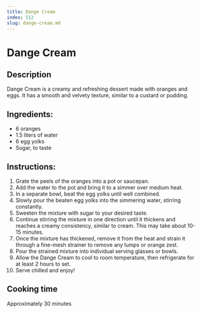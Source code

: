 ```yaml
---
title: Dange Cream
index: 512
slug: dange-cream.md
---
```


# Dange Cream

## Description
Dange Cream is a creamy and refreshing dessert made with oranges and eggs. It has a smooth and velvety texture, similar to a custard or pudding.

## Ingredients:
- 6 oranges
- 1.5 liters of water
- 6 egg yolks
- Sugar, to taste

## Instructions:
1. Grate the peels of the oranges into a pot or saucepan.
2. Add the water to the pot and bring it to a simmer over medium heat.
3. In a separate bowl, beat the egg yolks until well combined.
4. Slowly pour the beaten egg yolks into the simmering water, stirring constantly.
5. Sweeten the mixture with sugar to your desired taste.
6. Continue stirring the mixture in one direction until it thickens and reaches a creamy consistency, similar to cream. This may take about 10-15 minutes.
7. Once the mixture has thickened, remove it from the heat and strain it through a fine-mesh strainer to remove any lumps or orange zest.
8. Pour the strained mixture into individual serving glasses or bowls.
9. Allow the Dange Cream to cool to room temperature, then refrigerate for at least 2 hours to set.
10. Serve chilled and enjoy!

## Cooking time
Approximately 30 minutes